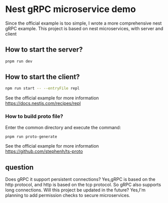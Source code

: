 # Nest gRPC microservice demo
Since the official example is too simple, I wrote a more comprehensive nest gRPC example. This project is based on nest microservices, with server and client
## How to start the server?
```sh
pnpm run dev
```
## How to start the client?
```sh
npm run start -- --entryFile repl
```
See the official example for more information
https://docs.nestjs.com/recipes/repl
### How to build proto file?
Enter the common directory and execute the command:
```sh
pnpm run proto-generate
```
See the official example for more information
https://github.com/stephenh/ts-proto
## question
Does gRPC it support persistent connections?
Yes,gRPC is based on the http protocol, and http is based on the tcp protocol. So gRPC also supports long connections.
Will this project be updated in the future?
Yes,I'm planning to add permission checks to secure microservices.
